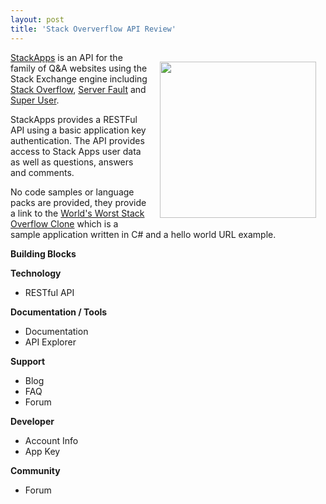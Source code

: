 ```yaml
---
layout: post
title: 'Stack Oververflow API Review'
---
```

<a href="http://stackoverflow.com/" target="_blank"><img style="padding: 15px;" src="http://kinlane-productions.s3.amazonaws.com/stack-overflow/stackoverflow-logo-250.png" alt="" width="250" align="right" /></a><a href="http://stackapps.com" target="_blank">StackApps</a> is an API for the family of Q&amp;A websites using the Stack Exchange engine including <a href="http://stackoverflow.com/" target="_blank">Stack Overflow</a>, <a href="http://serverfault.com/" target="_blank">Server Fault</a> and <a href="http://superuser.com/" target="_blank">Super User</a>.<p></p>
StackApps provides a RESTFul API using a basic application key authentication.  The API provides access to Stack Apps user data as well as questions, answers and comments.<p></p>
No code samples or language packs are provided, they provide a link to the <a href="http://stackapps.com/questions/3/sample-application-worlds-worst-stackoverflow-clone" target="_blank">World's Worst Stack Overflow Clone</a> which is a sample application written in C# and a hello world URL example.<p></p>
<strong>Building Blocks</strong><p></p>
<strong>Technology</strong>
<ul class="mainlist">
	<li>RESTful API</li>
</ul>
<strong>Documentation / Tools</strong>
<ul class="mainlist">
	<li>Documentation</li>
	<li>API Explorer</li>
</ul>
<strong>Support</strong>
<ul class="mainlist">
	<li>Blog</li>
	<li>FAQ</li>
	<li>Forum</li>
</ul>
<strong>Developer</strong>
<ul class="mainlist">
	<li>Account Info</li>
	<li>App Key</li>
</ul>
<strong>Community</strong>
<ul class="mainlist">
	<li>Forum</li>
</ul>